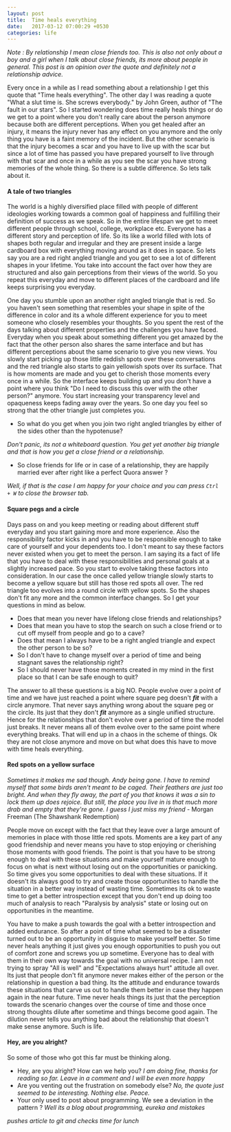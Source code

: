 ```yaml
---
layout: post
title:  Time heals everything
date:   2017-03-12 07:00:29 +0530
categories: life
---
```


_Note : By relationship I mean close friends too. This is also not only about a boy and a girl when I talk about close friends, its more about people in general. This post is an opinion over the quote and definitely not a relationship advice._

Every once in a while as I read something about a relationship I get this quote that "Time heals everything". The other day I was reading a quote "What a slut time is. She screws everybody." by John Green, author of "The fault in our stars". So I started wondering does time really heals things or do we get to a point where you don't really care about the person anymore because both are different perceptions. When you get healed after an injury, it means the injury never has any effect on you anymore and the only thing you have is a faint memory of the incident. But the other scenario is that the injury becomes a scar and you have to live up with the scar but since a lot of time has passed you have prepared yourself to live through with that scar and once in a while as you see the scar you have strong memories of the whole thing. So there is a subtle difference. So lets talk about it.

#### **A tale of two triangles**

The world is a highly diversified place filled with people of different ideologies working towards a common goal of happiness and fulfilling their definition of success as we speak. So in the entire lifespan we get to meet different people through school, college, workplace etc. Everyone has a different story and perception of life. So its like a world filled with lots of shapes both regular and irregular and they are present inside a large cardboard box with everything moving around as it does in space. So lets say you are a red right angled triangle and you get to see a lot of different shapes in your lifetime. You take into account the fact over how they are structured and also gain perceptions from their views of the world. So you repeat this everyday and move to different places of the cardboard and life keeps surprising you everyday.

One day you stumble upon an another right angled triangle that is red. So you haven't seen something that resembles your shape in spite of the difference in color and its a whole different experience for you to meet someone who closely resembles your thoughts. So you spent the rest of the days talking about different properties and the challenges you have faced. Everyday when you speak about something different you get amazed by the fact that the other person also shares the same interface and but has different perceptions about the same scenario to give you new views. You slowly start picking up those little reddish spots over these conversations and the red triangle also starts to gain yellowish spots over its surface. That is how moments are made and you get to cherish those moments every once in a while. So the interface keeps building up and you don't have a point where you think "Do I need to discuss this over with the other person?" anymore. You start increasing your transparency level and opaqueness keeps fading away over the years. So one day you feel so strong that the other triangle just completes you.

* So what do you get when you join two right angled triangles by either of the sides other than the hypotenuse?

*Don't panic, its not a whiteboard question. You get yet another big triangle and that is how you get a close friend or a relationship.*

* So close friends for life or in case of a relationship, they are happily married ever after right like a perfect Quora answer ? 

*Well, if that is the case I am happy for your choice and you can press `Ctrl + W` to close the browser tab.*

#### **Square pegs and a circle**

Days pass on and you keep meeting or reading about different stuff everyday and you start gaining more and more experience. Also the responsibility factor kicks in and you have to be responsible enough to take care of yourself and your dependents too. I don't meant to say these factors never existed when you get to meet the person. I am saying its a fact of life that you have to deal with these responsibilities and personal goals at a slightly increased pace. So you start to evolve taking these factors into consideration. In our case the once called yellow triangle slowly starts to become a yellow square but still has those red spots all over. The red triangle too evolves into a round circle with yellow spots. So the shapes don't fit any more and the common interface changes. So I get your questions in mind as below.

- Does that mean you never have lifelong close friends and relationships?
- Does that mean you have to stop the search on such a close friend or to cut off myself from people and go to a cave?
- Does that mean I always have to be a right angled triangle and expect the other person to be so?
- So I don't have to change myself over a period of time and being stagnant saves the relationship right?
- So I should never have those moments created in my mind in the first place so that I can be safe enough to quit?

The answer to all these questions is a big NO. People evolve over a point of time and we have just reached a point where square peg doesn't __*fit*__ with a circle anymore. That never says anything wrong about the square peg or the circle. Its just that they don't __*fit*__ anymore as a single unified structure. Hence for the relationships that don't evolve over a period of time the model just breaks. It never means all of them evolve over to the same point where everything breaks. That will end up in a chaos in the scheme of things. Ok they are not close anymore and move on but what does this have to move with time heals everything.

#### **Red spots on a yellow surface**

*Sometimes it makes me sad though. Andy being gone. I have to remind myself that some birds aren't meant to be caged. Their feathers are just too bright. And when they fly away, the part of you that knows it was a sin to lock them up does rejoice. But still, the place you live in is that much more drab and empty that they're gone. I guess I just miss my friend* - Morgan Freeman (The Shawshank Redemption)

People move on except with the fact that they leave over a large amount of memories in place with those little red spots. Moments are a key part of any good friendship and never means you have to stop enjoying or cherishing those moments with good friends. The point is that you have to be strong enough to deal with these situations and make yourself mature enough to focus on what is next without losing out on the opportunities or panicking. So time gives you some opportunities to deal with these situations. If it doesn't its always good to try and create those opportunities to handle the situation in a better way instead of wasting time. Sometimes its ok to waste time to get a better introspection except that you don't end up doing too much of analysis to reach "Paralysis by analysis" state or losing out on opportunities in the meantime.

You have to make a push towards the goal with a better introspection and added endurance. So after a point of time what seemed to be a disaster turned out to be an opportunity in disguise to make yourself better. So time never heals anything it just gives you enough opportunities to push you out of comfort zone and screws you up sometime. Everyone has to deal with them in their own way towards the goal with no universal recipe. I am not trying to spray "All is well" and "Expectations always hurt" attitude all over. Its just that people don't fit anymore never makes either of the person or the relationship in question a bad thing. Its the attitude and endurance towards these situations that carve us out to handle them better in case they happen again in the near future. Time never heals things its just that the perception towards the scenario changes over the course of time and those once strong thoughts dilute after sometime and things become good again. The dilution never tells you anything bad about the relationship that doesn't make sense anymore. Such is life.

#### Hey, are you alright?

So some of those who got this far must be thinking along.

- Hey, are you alright? How can we help you?
*I am doing fine, thanks for reading so far. Leave in a comment and I will be even more happy*
- Are you venting out the frustration on somebody else?
*No, the quote just seemed to be interesting. Nothing else. Peace.*
- Your only used to post about programming. We see a deviation in the pattern ?
*Well its a blog about programming, eureka and mistakes*


*pushes article to git and checks time for lunch*
